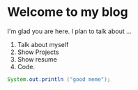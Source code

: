 # Welcome to my blog

I'm glad you are here. I plan to talk about ...

1. Talk about myself
2. Show Projects
3. Show resume
4. Code.
```java
System.out.println ("good meme");
```
